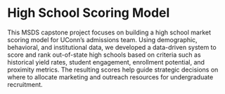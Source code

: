 # High School Scoring Model
This MSDS capstone project focuses on building a high school market scoring model for UConn’s admissions team. Using demographic, behavioral, and institutional data, we developed a data-driven system to score and rank out-of-state high schools based on criteria such as historical yield rates, student engagement, enrollment potential, and proximity metrics. The resulting scores help guide strategic decisions on where to allocate marketing and outreach resources for undergraduate recruitment.
